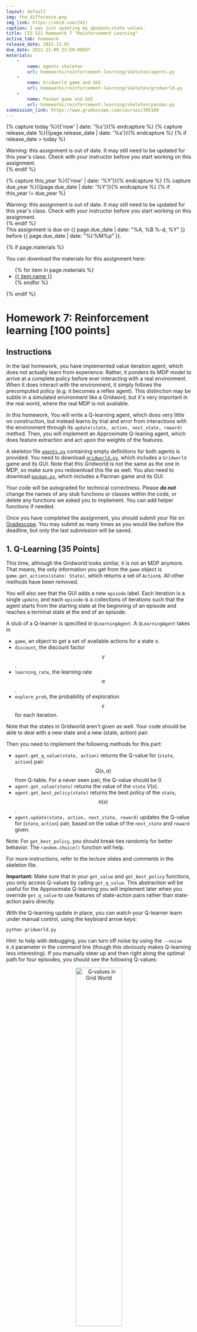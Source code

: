 ```yaml
---
layout: default
img: the_difference.png
img_link: https://xkcd.com/242/
caption: I was just updating my q&ndash;state values. 
title: CIS 521 Homework 7 "Reinforcement Learning"
active_tab: homework
release_date: 2021-11-01
due_date: 2021-11-09 23:59:00EDT
materials:
    - 
        name: agents skeleton
        url: homeworks/reinforcement-learning/skeleton/agents.py 
    - 
        name: Gridworld game and GUI
        url: homeworks/reinforcement-learning/skeleton/gridworld.py
    - 
        name: Pacman game and GUI
        url: homeworks/reinforcement-learning/skeleton/pacman.py 
submission_link: https://www.gradescope.com/courses/305169
---
```


<!-- Check whether the assignment is ready to release -->
{% capture today %}{{'now' | date: '%s'}}{% endcapture %}
{% capture release_date %}{{page.release_date | date: '%s'}}{% endcapture %}
{% if release_date > today %} 
<div class="alert alert-danger">
Warning: this assignment is out of date.  It may still need to be updated for this year's class.  Check with your instructor before you start working on this assignment.
</div>
{% endif %}
<!-- End of check whether the assignment is up to date -->


<!-- Check whether the assignment is up to date -->
{% capture this_year %}{{'now' | date: '%Y'}}{% endcapture %}
{% capture due_year %}{{page.due_date | date: '%Y'}}{% endcapture %}
{% if this_year != due_year %} 
<div class="alert alert-danger">
Warning: this assignment is out of date.  It may still need to be updated for this year's class.  Check with your instructor before you start working on this assignment.
</div>
{% endif %}
<!-- End of check whether the assignment is up to date -->


<div class="alert alert-info">
This assignment is due on {{ page.due_date | date: "%A, %B %-d, %Y" }} before {{ page.due_date | date: "%I:%M%p" }}. 
</div>

{% if page.materials %}
<div class="alert alert-info">
You can download the materials for this assignment here:
<ul>
{% for item in page.materials %}
<li><a href="{{site.baseurl}}/{{item.url}}">{{ item.name }}</a></li>
{% endfor %}
</ul>
</div>
{% endif %}


Homework 7: Reinforcement learning [100 points]
=============================================================

## Instructions
In the last homework, you have implemented value iteration agent, which does not actually learn from experience. Rather, it ponders its MDP model to arrive at a complete policy before ever interacting with a real environment. When it does interact with the environment, it simply follows the precomputed policy (e.g. it becomes a reflex agent). This distinction may be subtle in a simulated environment like a Gridword, but it's very important in the real world, where the real MDP is not available.

In this homework, You will write a Q-learning agent, which does very little on construction, but instead learns by trial and error from interactions with the environment through its `update(state, action, next_state, reward)` method. Then, you will implement an Approximate Q-leaning agent, which does feature extraction and act upon the weights of the features.

A skeleton file [`agents.py`](skeleton/agents.py) containing empty definitions for both agents is provided. You need to download [`gridworld.py`](skeleton/gridworld.py), which includes a `Gridworld` game and its GUI. Note that this Gridworld is not the same as the one in MDP, so make sure you redownload this file as well. You also need to download [`pacman.py`](skeleton/pacman.py), which includes a Pacman game and its GUI.

Your code will be autograded for technical correctness. Please ___do not___ change the names of any stub functions or classes within the code, or delete any functions we asked you to implement. You can add helper functions if needed.

Once you have completed the assignment, you should submit your file on [Gradescope]({{page.submission_link}}). You may submit as many times as you would like before the deadline, but only the last submission will be saved. 

## 1. Q-Learning [35 Points]

This time, although the Gridworld looks similar, it is not an MDP anymore. That means, the only information you get from the `game` object is `game.get_actions(state: State)`, which returns a set of `Action`s. All other methods have been removed.

You will also see that the GUI adds a new `episode` label. Each iteration is a single `update`, and each `episode` is a collections of iterations such that the agent starts from the starting state at the beginning of an episode and reaches a terminal state at the end of an episode.

A stub of a Q-learner is specified in `QLearningAgent`. A `QLearningAgent` takes in

- `game`, an object to get a set of available actions for a state $s$.
- `discount`, the discount factor $$\gamma$$.
- `learning_rate`, the learning rate $$\alpha$$.
- `explore_prob`, the probability of exploration $$\epsilon$$ for each iteration.

Note that the states in Gridworld aren't given as well. Your code should be able to deal with a new state and a new (state, action) pair.

Then you need to implement the following methods for this part:

- `agent.get_q_value(state, action)` returns the Q-value for (`state`, `action`) pair. $$Q(s, a)$$ from Q-table. For a never seen pair, the Q-value should be $0$.
- `agent.get_value(state)` returns the value of the `state` $V(s)$.
- `agent.get_best_policy(state)` returns the best policy of the `state`, $$\pi(s)$$.
- `agent.update(state, action, next_state, reward)` updates the Q-value for (`state`, `action`) pair, based on the value of the `next_state` and `reward` given.

Note: For `get_best_policy`, you should break ties randomly for better behavior. The `random.choice()` function will help.

For more instructions, refer to the lecture slides and comments in the skeleton file.

**Important:** Make sure that in your `get_value` and `get_best_policy` functions, you only access Q-values by calling `get_q_value`. This abstraction will be useful for the Approximate Q-learning you will implement later when you override `get_q_value` to use features of state-action pairs rather than state-action pairs directly.

With the Q-learning update in place, you can watch your Q-learner learn under manual control, using the keyboard arrow keys:

```
python gridworld.py
```

Hint: to help with debugging, you can turn off noise by using the `--noise 0.0` parameter in the command line (though this obviously makes Q-learning less interesting). If you manually steer up and then right along the optimal path for four episodes, you should see the following Q-values:

<center>
<img src="qlearning.png" alt="Q-values in Grid World" class="img-responsive" width="50%" height="50%"/>
</center>

## 2. Epsilon Greedy [20 points]

Complete your Q-learning agent by implementing epsilon-greedy action selection in `agent.get_action(state)`, meaning it chooses random actions an $$\epsilon$$ fraction of the time, and follows its current best Q-values otherwise. Note that choosing a random action may result in choosing the best action - that is, you should not choose a random sub-optimal action, but rather any random legal action.

Your final Q-values should resemble those of your Value Iteration Agent, especially along well-traveled paths. However, your average returns will be lower than the Q-values predict because of the random actions and the initial learning phase.

You can choose an element from a list uniformly at random by calling the `random.choice` function. You can simulate a Bernoulli trial with probability $p$ of success by using `random.random() < p`, which returns `True` with probability $p$ and `False` with probability $1-p$.

## 3. Bridge Crossing Revisited [10 points]

First, train a completely random Q-learner with the default learning rate on the noiseless BridgeGrid for 50 episodes and observe whether it finds the optimal policy.

```
python gridworld.py --noise 0 bridge
```

Now try the same experiment with an epsilon of $0$ (adding `--epsilon 0` to the command line). Is there an epsilon and a learning rate for which it is highly likely (greater than 99%) that the optimal policy will be learned after 50 iterations? `question3()` in __agents.py__ should return EITHER a 2-item tuple of (epsilon, learning rate) OR the string 'NOT POSSIBLE' if there is none. Epsilon is controlled by `--epsilon`, learning rate by `--learning-rate`.

Note: Your response should be not depend on the exact tie-breaking mechanism used to choose actions. This means your answer should be correct even if for instance we rotated the entire bridge grid world 90 degrees.


## 4. Q-Learning and Pacman [10 points]

Time to play some Pacman! Pacman will play games in two phases. In the first phase, training, Pacman will begin to learn about the values of positions and actions. Because it takes a very long time to learn accurate Q-values even for tiny grids, Pacman's training games run in quiet mode by default, with no GUI (or console) display. Once Pacman's training is complete, it will enter playing mode. When playing, Pacman will use `get_best_policy` and not call `update` method, effectively stopping Q-learning and disabling exploration, in order to allow Pacman to exploit its learned policy. Playing games are shown in the GUI. Without any code changes you should be able to run Q-learning Pacman for very tiny grids as follows:

```
python pacman.py --train 2000 --play 10 small
```

`Pacman` game is only different in that it has default learning parameters that are more effective for the Pacman problem (epsilon=0.05, alpha=0.2, gamma=0.8). You will receive full credit for this question if the command above works without exceptions and your agent wins at least 80% of the time. The autograder will run 100 test games after the 2000 training games.

Hint: If your `QLearningAgent` works for **Gridworld** but does not seem to be learning a good policy for Pacman on smallGrid, it may be because your `get_action` and/or `get_best_policy` methods do not in some cases properly consider unseen actions. In particular, because unseen actions have by definition a Q-value of zero, if all of the actions that have been seen have negative Q-values, an unseen action may be optimal!

During training, you will see output every 100 games with statistics about how Pacman is faring. Epsilon is positive during training, so Pacman will play poorly even after having learned a good policy: this is because it occasionally makes a random exploratory move into a ghost. As a benchmark, it should take no more than 1,000 episodes before Pacman's rewards for a 100 episode segment becomes positive, reflecting that it's started winning more than losing. By the end of training, it should remain positive and be fairly high (between 100 and 350).

Once Pacman is done training, it should win very reliably in test games (at least 90% of the time), since now it is exploiting its learned policy.

However, you will find that training the same agent on the seemingly simple mediumGrid does not work well:

```
python pacman.py --train 2000 --play 10 medium
```

In our implementation, Pacman's average training rewards remain negative throughout training. At test time, it plays badly, probably losing all of its test games. Training will also take a long time, despite its ineffectiveness.

Pacman fails to win on larger layouts even if you increase the training time because each board configuration is a separate state with separate Q-values. It has no way to generalize that running into a ghost is bad for all positions. Obviously, this approach will not scale.

## 5. Approximate Q-Learning [20 points]

Implement an approximate Q-learning agent that learns weights for features of states, where many states might share the same features. Write your implementation in `ApproximateQAgent` class in __agents.py__, which is a subclass of ``QLearningAgent``.

Approximate Q-learning assumes the existence of a feature function $$f(s,a)$$ over state and action pairs, which yields a vector $$f_1(s,a) .. f_i(s,a) .. f_n(s,a)$$ of feature values. We provide feature functions for you already during the initialization of `ApproximateQAgent`. To use the `extractor`, take it as a function that accepts two arguments `state` and `action`, and it returns a dictionary that maps features to their values, i.e. `extractor(state: State, action: Action) -> Map[Feature, float]`. A `Feature` is guaranteed hashable.

Note: Again you can use `.items()` on a dictionary to get a list of `(k, v)` pairs.

The approximate Q-function takes the following form

$$
Q(s,a)=\sum_{i=1}^{n}{f_i(s,a)w_i}
$$

where each weight $$w_i$$ is associated with a particular feature $$f_i(s,a)$$. In your code, you should implement the weight vector as a dictionary mapping features (which the feature extractors will return) to weight values. You will update your weight vectors similarly to how you updated Q-values:

$$
\Delta = R + \gamma V(s') - Q(s, a)\\
w_i\leftarrow w_i + \alpha \cdot \Delta \cdot f_i(s,a)
$$

Note that the $$\Delta$$ term is the same as in normal Q-learning, and $$R$$ is the reward for $(s, a, s')$.

By default, `ApproximateQAgent` uses the `IdentityExtractor`, which assigns a single feature to every `(state, action)` pair. With this feature extractor, your Approximate Q-learning agent should work identically to `QLearningAgent`. You can test this with the following command:

```
python pacman.py --agent approx --train 2000 --play 10 small
```

Important: `ApproximateQAgent` is a subclass of `QLearningAgent`, and it therefore shares several methods like `get_action`. Make sure that your methods in `QLearningAgent` call `get_q_value` instead of accessing the Q-table directly, so that when you override `get_q_value` in your approximate agent, the new approximate Q-values are used to compute actions.

Once you're confident that your approximate learner works correctly with the identity features, run your approximate Q-learning agent with our custom feature extractor, which can learn to win with ease (only 100 episodes):

```
python pacman.py --agent approx --feature simple --train 100 --play 10 small
```

Even larger layouts should be no problem for your `ApproximateQAgent`.

```
python pacman.py --agent approx --feature simple --train 100 --play 10 medium
```

If you have no errors, your approximate Q-learning agent should win for mediumGrid almost every time with these simple features, even with only 50 training games.


## 6. Feedback [5 points]

1. **[1 point]** Approximately how many hours did you spend on this assignment?

2. **[2 point]** Which aspects of this assignment did you find most challenging? Were there any significant stumbling blocks?

3. **[2 point]** Which aspects of this assignment did you like? Is there anything you would have changed?
